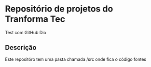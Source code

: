 # Repositório de projetos do Tranforma Tec

Test com GitHub
Dio

## Descrição

Este repositóro tem uma pasta chamada /src onde fica o código fontes
